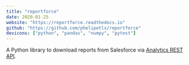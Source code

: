 ```yaml
---
title: "reportforce"
date: 2020-01-25
website: "https://reportforce.readthedocs.io"
github: "https://github.com/phelipetls/reportforce"
devicons: ["python", "pandas", "numpy", "pytest"]
---
```


A Python library to download reports from Salesforce via [Analytics REST
API](https://developer.salesforce.com/docs/atlas.en-us.224.0.bi_dev_guide_rest.meta/bi_dev_guide_rest/bi_rest_overview.htm).

